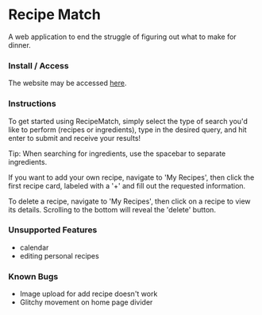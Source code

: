 # Recipe Match

A web application to end the struggle of figuring out what to make for dinner.

### Install / Access
The website may be accessed [here](recipematch.leonkuhne.com).

### Instructions
To get started using RecipeMatch, simply select the type of search you'd like
to perform (recipes or ingredients), type in the desired query, and hit enter
to submit and receive your results!

Tip: When searching for ingredients, use the spacebar to separate ingredients.

If you want to add your own recipe, navigate to 'My Recipes', then click the
first recipe card, labeled with a '+' and fill out the requested information.

To delete a recipe, navigate to 'My Recipes', then click on a recipe to view
its details. Scrolling to the bottom will reveal the 'delete' button.

### Unsupported Features
- calendar
- editing personal recipes

### Known Bugs
- Image upload for add recipe doesn't work
- Glitchy movement on home page divider
